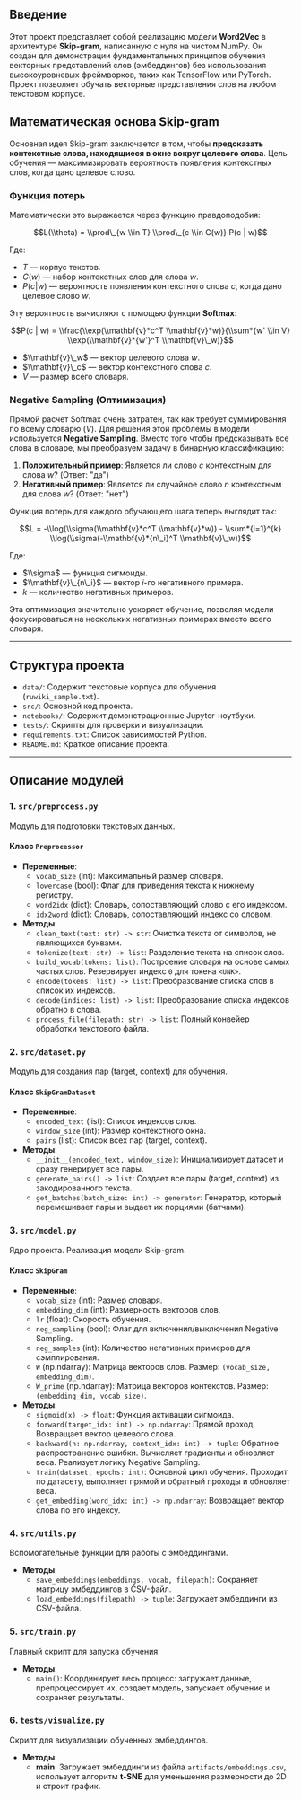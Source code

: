 ## Введение

Этот проект представляет собой реализацию модели **Word2Vec** в архитектуре **Skip-gram**, написанную с нуля на чистом NumPy. Он создан для демонстрации фундаментальных принципов обучения векторных представлений слов (эмбеддингов) без использования высокоуровневых фреймворков, таких как TensorFlow или PyTorch. Проект позволяет обучать векторные представления слов на любом текстовом корпусе.

## Математическая основа Skip-gram

Основная идея Skip-gram заключается в том, чтобы **предсказать контекстные слова, находящиеся в окне вокруг целевого слова**. Цель обучения — максимизировать вероятность появления контекстных слов, когда дано целевое слово.

### Функция потерь

Математически это выражается через функцию правдоподобия:

$$L(\\theta) = \\prod\_{w \\in T} \\prod\_{c \\in C(w)} P(c | w)$$

Где:

  - $T$ — корпус текстов.
  - $C(w)$ — набор контекстных слов для слова $w$.
  - $P(c | w)$ — вероятность появления контекстного слова $c$, когда дано целевое слово $w$.

Эту вероятность вычисляют с помощью функции **Softmax**:

$$P(c | w) = \\frac{\\exp(\\mathbf{v}*c^T \\mathbf{v}*w)}{\\sum*{w' \\in V} \\exp(\\mathbf{v}*{w'}^T \\mathbf{v}\_w)}$$

  - $\\mathbf{v}\_w$ — вектор целевого слова $w$.
  - $\\mathbf{v}\_c$ — вектор контекстного слова $c$.
  - $V$ — размер всего словаря.

### Negative Sampling (Оптимизация)

Прямой расчет Softmax очень затратен, так как требует суммирования по всему словарю ($V$). Для решения этой проблемы в модели используется **Negative Sampling**. Вместо того чтобы предсказывать все слова в словаре, мы преобразуем задачу в бинарную классификацию:

1.  **Положительный пример**: Является ли слово $c$ контекстным для слова $w$? (Ответ: "да")
2.  **Негативный пример**: Является ли случайное слово $n$ контекстным для слова $w$? (Ответ: "нет")

Функция потерь для каждого обучающего шага теперь выглядит так:

$$L = -\\log(\\sigma(\\mathbf{v}*c^T \\mathbf{v}*w)) - \\sum*{i=1}^{k} \\log(\\sigma(-\\mathbf{v}*{n\_i}^T \\mathbf{v}\_w))$$

Где:

  - $\\sigma$ — функция сигмоиды.
  - $\\mathbf{v}\_{n\_i}$ — вектор $i$-го негативного примера.
  - $k$ — количество негативных примеров.

Эта оптимизация значительно ускоряет обучение, позволяя модели фокусироваться на нескольких негативных примерах вместо всего словаря.

-----

## Структура проекта

  - `data/`: Содержит текстовые корпуса для обучения (`ruwiki_sample.txt`).
  - `src/`: Основной код проекта.
  - `notebooks/`: Содержит демонстрационные Jupyter-ноутбуки.
  - `tests/`: Скрипты для проверки и визуализации.
  - `requirements.txt`: Список зависимостей Python.
  - `README.md`: Краткое описание проекта.

-----

## Описание модулей

### 1\. `src/preprocess.py`

Модуль для подготовки текстовых данных.

#### Класс `Preprocessor`

  - **Переменные**:
      - `vocab_size` (int): Максимальный размер словаря.
      - `lowercase` (bool): Флаг для приведения текста к нижнему регистру.
      - `word2idx` (dict): Словарь, сопоставляющий слово с его индексом.
      - `idx2word` (dict): Словарь, сопоставляющий индекс со словом.
  - **Методы**:
      - `clean_text(text: str) -> str`: Очистка текста от символов, не являющихся буквами.
      - `tokenize(text: str) -> list`: Разделение текста на список слов.
      - `build_vocab(tokens: list)`: Построение словаря на основе самых частых слов. Резервирует индекс `0` для токена `<UNK>`.
      - `encode(tokens: list) -> list`: Преобразование списка слов в список их индексов.
      - `decode(indices: list) -> list`: Преобразование списка индексов обратно в слова.
      - `process_file(filepath: str) -> list`: Полный конвейер обработки текстового файла.

### 2\. `src/dataset.py`

Модуль для создания пар (target, context) для обучения.

#### Класс `SkipGramDataset`

  - **Переменные**:
      - `encoded_text` (list): Список индексов слов.
      - `window_size` (int): Размер контекстного окна.
      - `pairs` (list): Список всех пар (target, context).
  - **Методы**:
      - `__init__(encoded_text, window_size)`: Инициализирует датасет и сразу генерирует все пары.
      - `generate_pairs() -> list`: Создает все пары (target, context) из закодированного текста.
      - `get_batches(batch_size: int) -> generator`: Генератор, который перемешивает пары и выдает их порциями (батчами).

### 3\. `src/model.py`

Ядро проекта. Реализация модели Skip-gram.

#### Класс `SkipGram`

  - **Переменные**:
      - `vocab_size` (int): Размер словаря.
      - `embedding_dim` (int): Размерность векторов слов.
      - `lr` (float): Скорость обучения.
      - `neg_sampling` (bool): Флаг для включения/выключения Negative Sampling.
      - `neg_samples` (int): Количество негативных примеров для сэмплирования.
      - `W` (np.ndarray): Матрица векторов слов. Размер: `(vocab_size, embedding_dim)`.
      - `W_prime` (np.ndarray): Матрица векторов контекстов. Размер: `(embedding_dim, vocab_size)`.
  - **Методы**:
      - `sigmoid(x) -> float`: Функция активации сигмоида.
      - `forward(target_idx: int) -> np.ndarray`: Прямой проход. Возвращает вектор целевого слова.
      - `backward(h: np.ndarray, context_idx: int) -> tuple`: Обратное распространение ошибки. Вычисляет градиенты и обновляет веса. Реализует логику Negative Sampling.
      - `train(dataset, epochs: int)`: Основной цикл обучения. Проходит по датасету, выполняет прямой и обратный проходы и обновляет веса.
      - `get_embedding(word_idx: int) -> np.ndarray`: Возвращает вектор слова по его индексу.

### 4\. `src/utils.py`

Вспомогательные функции для работы с эмбеддингами.

  - **Методы**:
      - `save_embeddings(embeddings, vocab, filepath)`: Сохраняет матрицу эмбеддингов в CSV-файл.
      - `load_embeddings(filepath) -> tuple`: Загружает эмбеддинги из CSV-файла.

### 5\. `src/train.py`

Главный скрипт для запуска обучения.

  - **Методы**:
      - `main()`: Координирует весь процесс: загружает данные, препроцессирует их, создает модель, запускает обучение и сохраняет результаты.

### 6\. `tests/visualize.py`

Скрипт для визуализации обученных эмбеддингов.

  - **Методы**:
      - **main**: Загружает эмбеддинги из файла `artifacts/embeddings.csv`, использует алгоритм **t-SNE** для уменьшения размерности до 2D и строит график.

